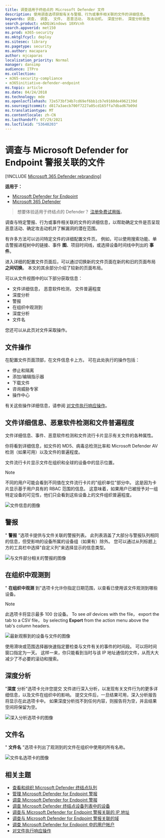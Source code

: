 ```yaml
---
title: 调查适用于终结点的 Microsoft Defender 文件
description: 使用调查选项获取有关与警报、行为或事件相关联的文件的详细信息。
keywords: 调查， 调查， 文件， 恶意活动， 攻击动机， 深度分析， 深度分析报告
search.product: eADQiWindows 10XVcnh
search.appverid: met150
ms.prod: m365-security
ms.mktglfcycl: deploy
ms.sitesec: library
ms.pagetype: security
ms.author: macapara
author: mjcaparas
localization_priority: Normal
manager: dansimp
audience: ITPro
ms.collection:
- m365-security-compliance
- m365initiative-defender-endpoint
ms.topic: article
ms.date: 04/24/2018
ms.technology: mde
ms.openlocfilehash: 72e573bf34b7cd69ef6bb1cb7e9160de4962139d
ms.sourcegitcommit: d817a3aecb700f7227a05cd165ffa7dbad67b09d
ms.translationtype: MT
ms.contentlocale: zh-CN
ms.lasthandoff: 07/29/2021
ms.locfileid: "53648203"
---
```

# <a name="investigate-a-file-associated-with-a-microsoft-defender-for-endpoint-alert"></a>调查与 Microsoft Defender for Endpoint 警报关联的文件

[!INCLUDE [Microsoft 365 Defender rebranding](../../includes/microsoft-defender.md)]

**适用于：**
- [Microsoft Defender for Endpoint](https://go.microsoft.com/fwlink/p/?linkid=2154037)
- [Microsoft 365 Defender](https://go.microsoft.com/fwlink/?linkid=2118804)


> 想要体验适用于终结点的 Defender？ [注册免费试用版](https://signup.microsoft.com/create-account/signup?products=7f379fee-c4f9-4278-b0a1-e4c8c2fcdf7e&ru=https://aka.ms/MDEp2OpenTrial?ocid=docs-wdatp-investigatefiles-abovefoldlink)。

调查与特定警报、行为或事件相关联的文件的详细信息，以帮助确定文件是否呈现恶意活动、确定攻击动机并了解漏洞的潜在范围。

有许多方法可以访问特定文件的详细配置文件页。 例如，可以使用搜索功能、单击警报进程树中的链接、事件 **图**、项目时间线，或选择设备时间线中列出的 **事件**。

进入详细的配置文件页面后，可以通过切换新的文件页面在新的和旧的页面布局 **之间切换**。 本文的其余部分介绍了较新的页面布局。

可以从文件视图中的以下部分获取信息：

- 文件详细信息， 恶意软件检测， 文件普遍程度
- 深度分析
- 警报
- 在组织中观测到
- 深度分析
- 文件名

您还可以从此页对文件采取操作。

## <a name="file-actions"></a>文件操作

在配置文件页面顶部，在文件信息卡上方。 可在此处执行的操作包括：

- 停止和隔离
- 添加/编辑指示器
- 下载文件
- 咨询威胁专家
- 操作中心

有关这些操作详细信息，请参阅 [对文件执行响应操作](respond-file-alerts.md)。

## <a name="file-details-malware-detection-and-file-prevalence"></a>文件详细信息、恶意软件检测和文件普遍程度

文件详细信息、事件、恶意软件检测和文件流行卡片显示有关文件的各种属性。

你将看到详细信息，如文件的 MD5、病毒总检测比率和 Microsoft Defender AV 检测（如果可用）以及文件的普遍程度。

文件流行卡片显示文件在组织和全球的设备中的显示位置。 

> [!NOTE] 
> 不同的用户可能会看到不同值在文件流行卡片的"组织单位"部分中。 这是因为卡片显示基于用户具有的 RBAC 范围的信息。 这意味着，如果用户已被授予对一组特定设备的可见性，他们只会看到这些设备上的文件组织普遍程度。

![文件信息的图像](images/atp-file-information.png)

## <a name="alerts"></a>警报

" **警报** "选项卡提供与文件关联的警报列表。 此列表涵盖了大部分与警报队列相同的信息，但受影响的设备所属的设备组（如果有）除外。 您可以通过从列标题上方的工具栏中选择"自定义列"来选择显示的信息类型。

![与文件部分相关的警报的图像](images/atp-alerts-related-to-file.png)

## <a name="observed-in-organization"></a>在组织中观测到

" **在组织中观测** 到"选项卡允许你指定日期范围，以查看已使用该文件观测到哪些设备。

>[!NOTE]
>此选项卡将显示最多 100 台设备。 To see _all_ devices with the file， export the tab to a CSV file， by selecting **Export** from the action menu above the tab's column headers.

![最新观察到的设备与文件的图像](images/atp-observed-machines.png)

使用滑块或范围选择器快速指定要检查与文件有关的事件的时间段。 可以将时间窗口指定为一天。 这样一来，你只能看到当时与该 IP 地址通信的文件，从而大大减少了不必要的滚动和搜索。

## <a name="deep-analysis"></a>深度分析

"**深度** 分析"选项卡允许您提交 [](respond-file-alerts.md#deep-analysis)文件进行深入分析，以发现有关文件行为的更多详细信息，以及文件在组织中的影响。 提交文件后，一旦结果可用，深入分析报告将显示在此选项卡中。 如果深度分析找不到任何内容，则报告将为空，并且结果空间将保留为空。

![深入分析选项卡的图像](images/submit-file.png)

## <a name="file-names"></a>文件名

" **文件名** "选项卡列出了观测到的文件在组织中使用的所有名称。

![文件名选项卡的图像](images/atp-file-names.png)

## <a name="related-topics"></a>相关主题

- [查看和组织 Microsoft Defender 终结点队列](alerts-queue.md)
- [管理 Microsoft Defender for Endpoint 警报](manage-alerts.md)
- [调查 Microsoft Defender for Endpoint 警报](investigate-alerts.md)
- [调查 Microsoft Defender 终结点设备列表中的设备](investigate-machines.md)
- [调查与 Microsoft Defender for Endpoint 警报关联的 IP 地址](investigate-ip.md)
- [调查与 Microsoft Defender for Endpoint 警报关联的域](investigate-domain.md)
- [调查 Microsoft Defender for Endpoint 中的用户帐户](investigate-user.md)
- [对文件执行响应操作](respond-file-alerts.md)
